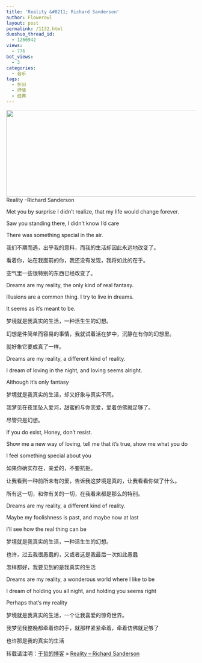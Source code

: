 ```yaml
---
title: 'Reality &#8211; Richard Sanderson'
author: Flowerowl
layout: post
permalink: /1132.html
duoshuo_thread_id:
  - 1266942
views:
  - 776
bot_views:
  - 3
categories:
  - 音乐
tags:
  - 怀旧
  - 抒情
  - 经典
---
```

[<img class="aligncenter size-full wp-image-1142" title="3" src="http://lazynight.me/wp-content/uploads/2012/01/3.jpg" alt="" width="630" height="230" />][1]  
Reality &#8211;Richard Sanderson

Met you by surprise I didn&#8217;t realize, that my life would change forever.

Saw you standing there, I didn&#8217;t know I&#8217;d care

There was something special in the air.

我们不期而遇，出乎我的意料，而我的生活却因此永远地改变了。

看着你，站在我面前的你，我还没有发现，我将如此的在乎。

空气里一些很特别的东西已经改变了。

Dreams are my reality, the only kind of real fantasy.

Illusions are a common thing. I try to live in dreams.

It seems as it&#8217;s meant to be.

梦境就是我真实的生活，一种活生生的幻想。

幻想是件简单而容易的事情，我就试着活在梦中，沉静在有你的幻想里。

就好象它要成真了一样。

Dreams are my reality, a different kind of reality.

I dream of loving in the night, and loving seems alright.

Although it&#8217;s only fantasy

梦境就是我真实的生活，却又好象与真实不同。

我梦见在夜里坠入爱河，甜蜜的与你恋爱，爱着仿佛就足够了。

尽管只是幻想。

If you do exist, Honey, don&#8217;t resist.

Show me a new way of loving, tell me that it&#8217;s true, show me what you do

I feel something special about you

如果你确实存在，亲爱的，不要抗拒。

让我看到一种前所未有的爱，告诉我这梦境是真的，让我看看你做了什么。

所有这一切，和你有关的一切，在我看来都是那么的特别。

Dreams are my reality, a different kind of reality.

Maybe my foolishness is past, and maybe now at last

I&#8217;ll see how the real thing can be

梦境就是我真实的生活，一种活生生的幻想。

也许，过去我很愚蠢的，又或者这是我最后一次如此愚蠢

怎样都好，我要见到的是我真实的生活

Dreams are my reality, a wonderous world where I like to be

I dream of holding you all night, and holding you seems right

Perhaps that&#8217;s my reality

梦境就是我真实的生活，一个让我喜爱的惊奇世界。

我梦见我整晚都牵着你的手，就那样紧紧牵着，牵着仿佛就足够了

也许那是我的真实的生活

转载请注明：[于哲的博客][2] &raquo; [Reality &#8211; Richard Sanderson][3]

 [1]: http://lazynight.me/wp-content/uploads/2012/01/3.jpg
 [2]: http://localhost/wordpress
 [3]: http://localhost/wordpress/1132.html